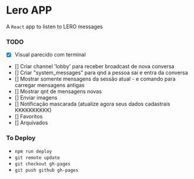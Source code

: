# Lero APP

A `React` app to listen to LERO messages

### TODO

 - [x] Visual parecido com terminal
 - [] Criar channel 'lobby' para receber broadcast de nova conversa
 - [] Criar "system_messages" para qnd a pessoa sai e entra da conversa
 - [] Mostrar somente mensagens da sessão atual - e comando para carregar mensagens antigas
 - [] Mostrar qnt de mensagens novas
 - [] Enviar imagens
 - [] Notificação mascarada (atualize agora seus dados cadastrais KKKKKKKKKK)
 - [] Favoritos
 - [] Arquivados

### To Deploy

- `npm run deploy`
- `git remote update`
- `git checkout gh-pages`
- `git push github gh-pages`
